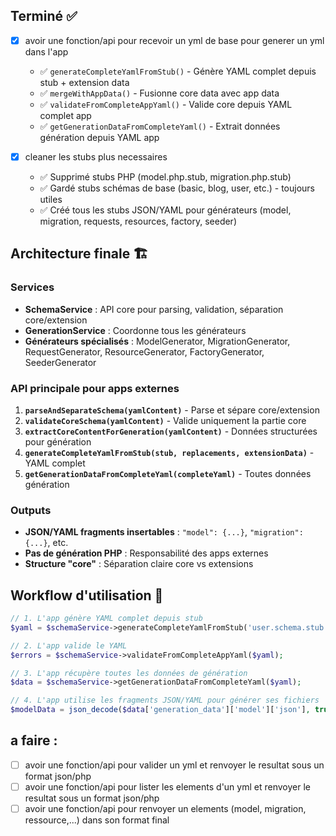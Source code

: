 ## Terminé ✅

- [x] avoir une fonction/api pour recevoir un yml de base pour generer un yml dans l'app
  - ✅ `generateCompleteYamlFromStub()` - Génère YAML complet depuis stub + extension data
  - ✅ `mergeWithAppData()` - Fusionne core data avec app data
  - ✅ `validateFromCompleteAppYaml()` - Valide core depuis YAML complet app
  - ✅ `getGenerationDataFromCompleteYaml()` - Extrait données génération depuis YAML app

- [x] cleaner les stubs plus necessaires
  - ✅ Supprimé stubs PHP (model.php.stub, migration.php.stub)
  - ✅ Gardé stubs schémas de base (basic, blog, user, etc.) - toujours utiles
  - ✅ Créé tous les stubs JSON/YAML pour générateurs (model, migration, requests, resources, factory, seeder)

## Architecture finale 🏗️

### Services
- **SchemaService** : API core pour parsing, validation, séparation core/extension
- **GenerationService** : Coordonne tous les générateurs
- **Générateurs spécialisés** : ModelGenerator, MigrationGenerator, RequestGenerator, ResourceGenerator, FactoryGenerator, SeederGenerator

### API principale pour apps externes
1. **`parseAndSeparateSchema(yamlContent)`** - Parse et sépare core/extension
2. **`validateCoreSchema(yamlContent)`** - Valide uniquement la partie core
3. **`extractCoreContentForGeneration(yamlContent)`** - Données structurées pour génération
4. **`generateCompleteYamlFromStub(stub, replacements, extensionData)`** - YAML complet
5. **`getGenerationDataFromCompleteYaml(completeYaml)`** - Toutes données génération

### Outputs
- **JSON/YAML fragments insertables** : `"model": {...}`, `"migration": {...}`, etc.
- **Pas de génération PHP** : Responsabilité des apps externes
- **Structure "core"** : Séparation claire core vs extensions

## Workflow d'utilisation 🔄

```php
// 1. L'app génère YAML complet depuis stub
$yaml = $schemaService->generateCompleteYamlFromStub('user.schema.stub', $replacements, $appData);

// 2. L'app valide le YAML
$errors = $schemaService->validateFromCompleteAppYaml($yaml);

// 3. L'app récupère toutes les données de génération
$data = $schemaService->getGenerationDataFromCompleteYaml($yaml);

// 4. L'app utilise les fragments JSON/YAML pour générer ses fichiers
$modelData = json_decode($data['generation_data']['model']['json'], true);
```

## a faire :
- [ ] avoir une fonction/api pour valider un yml et renvoyer le resultat sous un format json/php
- [ ] avoir une fonction/api pour lister les elements d'un yml  et renvoyer le resultat sous un format json/php
- [ ] avoir une fonction/api pour renvoyer un elements (model, migration, ressource,...) dans son format final 